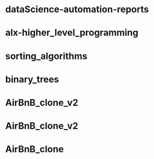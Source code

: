 # dataScience-automation-reports
# alx-higher_level_programming
# sorting_algorithms
# binary_trees
# AirBnB_clone_v2
# AirBnB_clone_v2
# AirBnB_clone
